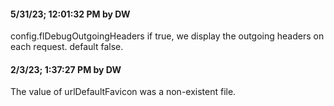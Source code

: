 #### 5/31/23; 12:01:32 PM by DW

config.flDebugOutgoingHeaders if true, we display the outgoing headers on each request. default false. 

#### 2/3/23; 1:37:27 PM by DW

The value of urlDefaultFavicon was a non-existent file. 

